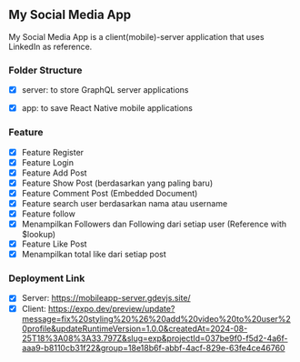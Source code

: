 ## My Social Media App

My Social Media App is a client(mobile)-server application that uses LinkedIn as reference.

### Folder Structure
- [x] server: to store GraphQL server applications
- [X] app: to save React Native mobile applications


### Feature
- [x] Feature Register
- [x] Feature Login
- [x] Feature Add Post
- [x] Feature Show Post (berdasarkan yang paling baru)
- [x] Feature Comment Post (Embedded Document)
- [x] Feature search user berdasarkan nama atau username
- [x] Feature follow
- [x] Menampilkan Followers dan Following dari setiap user (Reference with $lookup)
- [x] Feature Like Post
- [x] Menampilkan total like dari setiap post

### Deployment Link
- [x] Server: https://mobileapp-server.gdevjs.site/
- [x] Client: https://expo.dev/preview/update?message=fix%20styling%20%26%20add%20video%20to%20user%20profile&updateRuntimeVersion=1.0.0&createdAt=2024-08-25T18%3A08%3A33.797Z&slug=exp&projectId=037be9f0-f5d2-4a6f-aaa9-b8110cb31f22&group=18e18b6f-abbf-4acf-829e-63fe4ce46760